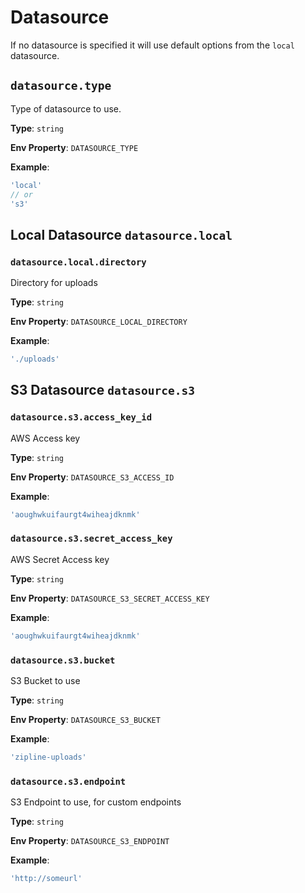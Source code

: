 # Datasource
If no datasource is specified it will use default options from the `local` datasource.

## `datasource.type`
Type of datasource to use.

**Type**: `string`

**Env Property**: `DATASOURCE_TYPE`

**Example**:
```js
'local'
// or
's3'
```

## Local Datasource `datasource.local`

### `datasource.local.directory`
Directory for uploads

**Type**: `string`

**Env Property**: `DATASOURCE_LOCAL_DIRECTORY`

**Example**:
```js
'./uploads'
```

## S3 Datasource `datasource.s3`

### `datasource.s3.access_key_id`
AWS Access key

**Type**: `string`

**Env Property**: `DATASOURCE_S3_ACCESS_ID`

**Example**:
```js
'aoughwkuifaurgt4wiheajdknmk'
```

### `datasource.s3.secret_access_key`
AWS Secret Access key

**Type**: `string`

**Env Property**: `DATASOURCE_S3_SECRET_ACCESS_KEY`

**Example**:
```js
'aoughwkuifaurgt4wiheajdknmk'
```

### `datasource.s3.bucket`
S3 Bucket to use

**Type**: `string`

**Env Property**: `DATASOURCE_S3_BUCKET`

**Example**:
```js
'zipline-uploads'
```

### `datasource.s3.endpoint`
S3 Endpoint to use, for custom endpoints

**Type**: `string`

**Env Property**: `DATASOURCE_S3_ENDPOINT`

**Example**:
```js
'http://someurl'
```